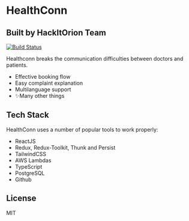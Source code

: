 # HealthConn
## Built by HackItOrion Team

[![Build Status](https://travis-ci.org/joemccann/dillinger.svg?branch=master)](https://health-conn.vercel.app/)

Healthconn breaks the communication difficulties between doctors and patients.


- Effective booking flow
- Easy complaint explanation
- Multilanguage support
- ✨Many other things
 
## Tech Stack

HealthConn uses a number of popular tools to work properly:

- ReactJS
- Redux, Redux-Toolkit, Thunk and Persist
- TailwindCSS
- AWS Lambdas
- TypeScript
- PostgreSQL
- Github
  

## License

MIT
